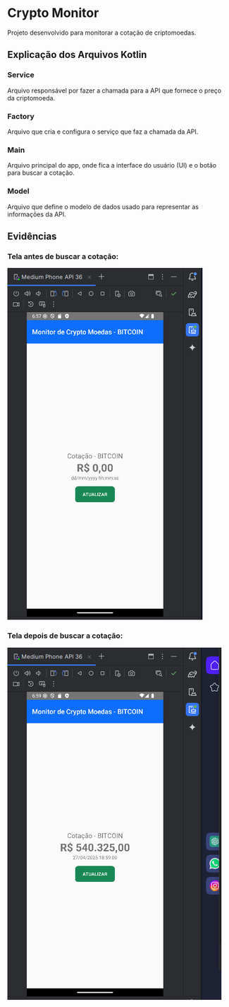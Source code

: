 # Crypto Monitor

Projeto desenvolvido para monitorar a cotação de criptomoedas.

## Explicação dos Arquivos Kotlin

### Service
Arquivo responsável por fazer a chamada para a API que fornece o preço da criptomoeda.

### Factory
Arquivo que cria e configura o serviço que faz a chamada da API.

### Main
Arquivo principal do app, onde fica a interface do usuário (UI) e o botão para buscar a cotação.

### Model
Arquivo que define o modelo de dados usado para representar as informações da API.

## Evidências

### Tela antes de buscar a cotação:

![Tela antes](imagens/antes.png)

### Tela depois de buscar a cotação:

![Tela depois](imagens/depois.png)
